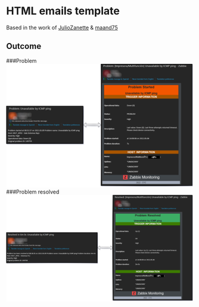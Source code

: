 # HTML emails template

Based in the work of [JulioZanette](https://github.com/sansaoipb/zabbix-html-email-template) & [maand75](https://github.com/maand75/zabbix-htmlmailtemplates)

## Outcome
###Problem
![Problem](https://raw.githubusercontent.com/PatxiAndueza/zabbix-stuff/main/html-email-template/images/Problem.png)
###Problem resolved
![Problem resolved](https://raw.githubusercontent.com/PatxiAndueza/zabbix-stuff/main/html-email-template/images/Problem%20resolverd.png)
